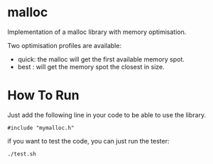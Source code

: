 malloc
======

Implementation of a malloc library with memory optimisation.

Two optimisation profiles are available:
- quick: the malloc will get the first available memory spot.
- best : will get the memory spot the closest in size.

# How To Run

Just add the following line in your code to be able to use the library.

	#include "mymalloc.h"

if you want to test the code, you can just run the tester:

	./test.sh
